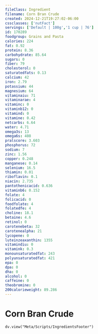 ```yaml
---
fileClass: Ingredient
filename: Corn Bran Crude
created: 2024-12-21T19:27:02-06:00
cssclasses: ['nutFact']
servings: ['Default | 100g','1 cup | 76']
id: 170289
foodgroup: Grains and Pasta
calories: 224
fat: 0.92
protein: 8.36
carbohydrate: 85.64
sugars: 0
fiber: 79
cholesterol: 0
saturatedfats: 0.13
calcium: 42
iron: 2.79
potassium: 44
magnesium: 64
vitaminaiu: 71
vitaminarae: 4
vitaminc: 0
vitaminb12: 0
vitamind: 0
vitamine: 0.42
netcarbs: 6.64
water: 4.71
omega3s: 13
omega6s: 408
pralscore: 3.603
phosphorus: 72
sodium: 7
zinc: 1.56
copper: 0.248
manganese: 0.14
selenium: 16.5
thiamin: 0.01
riboflavin: 0.1
niacin: 2.735
pantothenicacid: 0.636
vitaminb6: 0.152
folate: 4
folicacid: 0
foodfolate: 4
folatedfe: 4
choline: 18.1
betaine: 4.6
retinol: 0
carotenebeta: 32
carotenealpha: 21
lycopene: 0
luteinzeaxanthin: 1355
vitamindiu: 0
vitamink: 0.3
monounsaturatedfat: 243
polyunsaturatedfat: 421
epa: 0
dpa: 0
dha: 0
alcohol: 0
caffeine: 0
theobromine: 0
200calorieweight: 89.286
---
```


# Corn Bran Crude

```dataviewjs
dv.view("Meta/Scripts/IngredientsFooter")
```